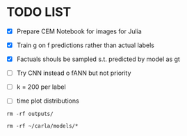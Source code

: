 # TODO LIST


- [x] Prepare CEM Notebook for images for Julia 
- [x] Train g on f predictions rather than actual labels
- [x] Factuals shouls be sampled s.t. predicted by model as gt
- [ ] Try CNN instead o fANN but not priority
- [ ] k = 200 per label
- [ ] time plot distributions


```
rm -rf outputs/

rm -rf ~/carla/models/*
```